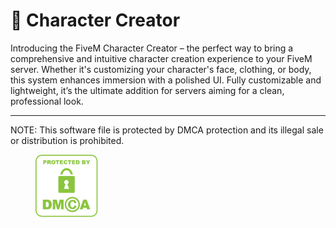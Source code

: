 # 🧑 Character Creator

Introducing the FiveM Character Creator – the perfect way to bring a comprehensive and intuitive character creation experience to your FiveM server. Whether it's customizing your character's face, clothing, or body, this system enhances immersion with a polished UI. Fully customizable and lightweight, it’s the ultimate addition for servers aiming for a clean, professional look.

***

NOTE: This software file is protected by DMCA protection and its illegal sale or distribution is prohibited.

<figure><img src="../.gitbook/assets/image (13).png" alt=""><figcaption></figcaption></figure>